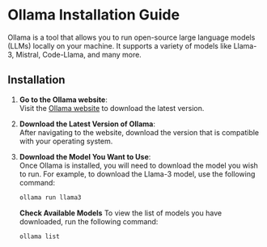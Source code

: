 # Ollama Installation Guide

Ollama is a tool that allows you to run open-source large language models (LLMs) locally on your machine. It supports a variety of models like Llama-3, Mistral, Code-Llama, and many more.

## Installation

1. **Go to the Ollama website**:  
   Visit the [Ollama website](https://ollama.com) to download the latest version.

2. **Download the Latest Version of Ollama**:  
   After navigating to the website, download the version that is compatible with your operating system.

3. **Download the Model You Want to Use**:  
   Once Ollama is installed, you will need to download the model you wish to run. For example, to download the Llama-3 model, use the following command:
   
   ```bash
   ollama run llama3
   ```
   
   **Check Available Models**
   To view the list of models you have downloaded, run the following command:
   ```bash
   ollama list
   ```
